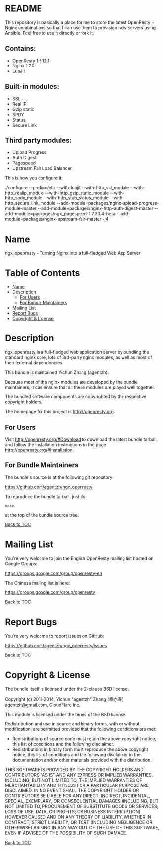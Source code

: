 README
======

This repository is basically a place for me to store the latest OpenResty + Nginx combinations so that I can use them to provision new servers using Ansible. Feel free to use it directly or fork it.

Contains:
---------
* OpenResty 1.5.12.1
* Nginx 1.7.0
* LuaJit

Built-in modules:
-----------------
* SSL
* Real IP
* Gzip static
* SPDY
* Status
* Secure Link

Third party modules:
--------------------
* Upload Progress
* Auth Digest
* Pagespeed
* Upstream Fair Load Balancer

This is how you configure it:  

./configure --prefix=/etc --with-luajit --with-http_ssl_module --with-http_realip_module --with-http_gzip_static_module --with-http_spdy_module --with-http_stub_status_module --with-http_secure_link_module --add-module=packages/nginx-upload-progress-module-master --add-module=packages/nginx-http-auth-digest-master --add-module=packages/ngx_pagespeed-1.7.30.4-beta --add-module=packages/nginx-upstream-fair-master -j4


Name
====

ngx_openresty - Turning Nginx into a full-fledged Web App Server

Table of Contents
=================

* [Name](#name)
* [Description](#description)
    * [For Users](#for-users)
    * [For Bundle Maintainers](#for-bundle-maintainers)
* [Mailing List](#mailing-list)
* [Report Bugs](#report-bugs)
* [Copyright & License](#copyright--license)

Description
===========

ngx_openresty is a full-fledged web application server by bundling the standard nginx core,
lots of 3rd-party nginx modules, as well as most of their external dependencies.

This bundle is maintained Yichun Zhang (agentzh).

Because most of the nginx modules are developed by the bundle maintainers, it can ensure
that all these modules are played well together.

The bundled software components are copyrighted by the respective copyright holders.

The homepage for this project is http://openresty.org.

For Users
---------

Visit http://openresty.org/#Download to download the latest bundle tarball, and
follow the installation instructions in the page http://openresty.org/#Installation.

For Bundle Maintainers
----------------------

The bundle's source is at the following git repository:

https://github.com/agentzh/ngx_openresty

To reproduce the bundle tarball, just do

    make

at the top of the bundle source tree.

[Back to TOC](#table-of-contents)

Mailing List
============

You're very welcome to join the English OpenResty mailing list hosted on Google Groups:

https://groups.google.com/group/openresty-en

The Chinese mailing list is here:

https://groups.google.com/group/openresty

[Back to TOC](#table-of-contents)

Report Bugs
===========

You're very welcome to report issues on GitHub:

https://github.com/agentzh/ngx_openresty/issues

[Back to TOC](#table-of-contents)

Copyright & License
===================

The bundle itself is licensed under the 2-clause BSD license.

Copyright (c) 2011-2014, Yichun "agentzh" Zhang (章亦春) <agentzh@gmail.com>, CloudFlare Inc.

This module is licensed under the terms of the BSD license.

Redistribution and use in source and binary forms, with or without
modification, are permitted provided that the following conditions are
met:

* Redistributions of source code must retain the above copyright notice, this list of conditions and the following disclaimer.
* Redistributions in binary form must reproduce the above copyright notice, this list of conditions and the following disclaimer in the documentation and/or other materials provided with the distribution.

THIS SOFTWARE IS PROVIDED BY THE COPYRIGHT HOLDERS AND CONTRIBUTORS "AS
IS" AND ANY EXPRESS OR IMPLIED WARRANTIES, INCLUDING, BUT NOT LIMITED
TO, THE IMPLIED WARRANTIES OF MERCHANTABILITY AND FITNESS FOR A
PARTICULAR PURPOSE ARE DISCLAIMED. IN NO EVENT SHALL THE COPYRIGHT
HOLDER OR CONTRIBUTORS BE LIABLE FOR ANY DIRECT, INDIRECT, INCIDENTAL,
SPECIAL, EXEMPLARY, OR CONSEQUENTIAL DAMAGES (INCLUDING, BUT NOT LIMITED
TO, PROCUREMENT OF SUBSTITUTE GOODS OR SERVICES; LOSS OF USE, DATA, OR
PROFITS; OR BUSINESS INTERRUPTION) HOWEVER CAUSED AND ON ANY THEORY OF
LIABILITY, WHETHER IN CONTRACT, STRICT LIABILITY, OR TORT (INCLUDING
NEGLIGENCE OR OTHERWISE) ARISING IN ANY WAY OUT OF THE USE OF THIS
SOFTWARE, EVEN IF ADVISED OF THE POSSIBILITY OF SUCH DAMAGE.

[Back to TOC](#table-of-contents)


